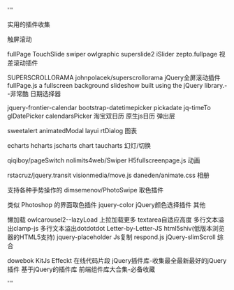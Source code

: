 
'''

实用的插件收集

触屏滚动

fullPage
TouchSlide
swiper
owlgraphic
superslide2
iSlider
zepto.fullpage
视差滚动插件

SUPERSCROLLORAMA
johnpolacek/superscrollorama
jQuery全屏滚动插件fullPage.js
a fullscreen background slideshow built using the jQuery library.--非常酷
日期选择器

jquery-frontier-calendar
bootstrap-datetimepicker
pickadate
jq-timeTo
glDatePicker
calendarsPicker
淘宝双日历
原生js日历
弹出层

sweetalert
animatedModal
layui
rtDialog
图表

echarts
hcharts
jscharts
chart
taucharts
幻灯/切换

qiqiboy/pageSwitch
nolimits4web/Swiper
H5fullscreenpage.js
动画

rstacruz/jquery.transit
visionmedia/move.js
daneden/animate.css
相册

支持各种手势操作的 dimsemenov/PhotoSwipe
取色插件

类似 Photoshop 的界面取色插件
jquery-color
jQuery颜色选择插件
其他

懒加载
owlcarousel2--lazyLoad
上拉加载更多
textarea自适应高度
多行文本溢出clamp-js
多行文本溢出dotdotdot
Letter-by-Letter-JS
html5shiv(低版本浏览器的HTML5支持)
jquery-placeholder
Js复制
respond.js
jQuery-slimScroll
综合

dowebok
KitJs
Effeckt
在线代码片段
jQuery插件库-收集最全最新最好的jQuery插件
基于jQuery的插件库
前端组件库大合集-必备收藏

'''

